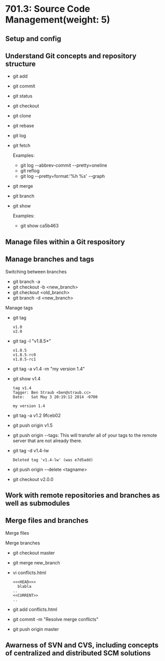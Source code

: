 # 701.3: Source Code Management(weight: 5)

## Setup and config



## Understand Git concepts and repository structure

* git add
* git commit
* git status
* git checkout
* git clone
* git rebase
* git log
* git fetch

  Examples:
  * git log --abbrev-commit --pretty=oneline
  * git reflog
  * git log --pretty=format:'%h %s' --graph

* git merge
* git branch
* git show

  Examples:
  * git show ca5b463


## Manage files within a Git respository

## Manage branches and tags

Switching between branches

* git branch -a
* git checkout -b \<new_branch>
* git checkout \<old_branch>
* git branch -d \<new_branch>

Manage tags

* git tag

      v1.0
      v2.0
* git tag -l "v1.8.5*"

      v1.8.5
      v1.8.5-rc0
      v1.8.5-rc1
* git tag -a v1.4 -m "my version 1.4"
* git show v1.4

      tag v1.4
      Tagger: Ben Straub <ben@straub.cc>
      Date:   Sat May 3 20:19:12 2014 -0700

      my version 1.4
* git tag -a v1.2 9fceb02
* git push origin v1.5
* git push origin --tags: This will transfer all of your tags to the remote server that are not already there.
* git tag -d v1.4-lw

      Deleted tag 'v1.4-lw' (was e7d5add)
* git push origin --delete \<tagname>
* git checkout v2.0.0

## Work with remote repositories and branches as well as submodules

## Merge files and branches

Merge files



Merge branches

* git checkout master
* git merge new_branch
* vi conflicts.html

      <<<HEAD>>>
        blabla
      ..
      <<CURRENT>>
      ..
* git add conflicts.html
* git commit -m "Resolve merge conflicts"
* git push origin master

## Awarness of SVN and CVS, including concepts of centralized and distributed SCM solutions